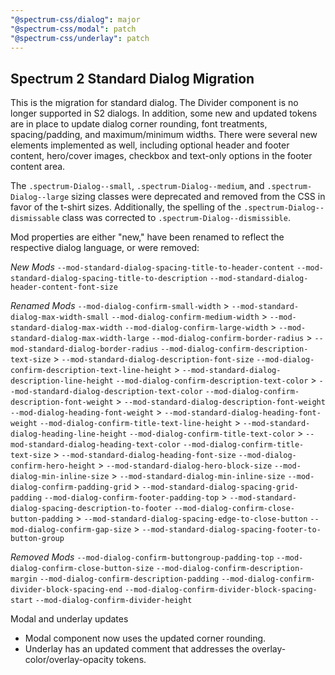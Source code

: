 ```yaml
---
"@spectrum-css/dialog": major
"@spectrum-css/modal": patch
"@spectrum-css/underlay": patch
---
```


## Spectrum 2 Standard Dialog Migration

This is the migration for standard dialog. The Divider component is no longer supported in S2 dialogs. In addition, some new and updated tokens are in place to update dialog corner rounding, font treatments, spacing/padding, and maximum/minimum widths. There were several new elements implemented as well, including optional header and footer content, hero/cover images, checkbox and text-only options in the footer content area.

The `.spectrum-Dialog--small`, `.spectrum-Dialog--medium`, and `.spectrum-Dialog--large` sizing classes were deprecated and removed from the CSS in favor of the t-shirt sizes. Additionally, the spelling of the `.spectrum-Dialog--dismissable` class was corrected to `.spectrum-Dialog--dismissible`.

Mod properties are either "new," have been renamed to reflect the respective dialog language, or were removed:

_New Mods_
`--mod-standard-dialog-spacing-title-to-header-content`
`--mod-standard-dialog-spacing-title-to-description`
`--mod-standard-dialog-header-content-font-size`

_Renamed Mods_
`--mod-dialog-confirm-small-width` > `--mod-standard-dialog-max-width-small`
`--mod-dialog-confirm-medium-width` > `--mod-standard-dialog-max-width`
`--mod-dialog-confirm-large-width` > `--mod-standard-dialog-max-width-large`
`--mod-dialog-confirm-border-radius` > `--mod-standard-dialog-border-radius`
`--mod-dialog-confirm-description-text-size` > `--mod-standard-dialog-description-font-size`
`--mod-dialog-confirm-description-text-line-height` > `--mod-standard-dialog-description-line-height`
`--mod-dialog-confirm-description-text-color` > `--mod-standard-dialog-description-text-color`
`--mod-dialog-confirm-description-font-weight` > `--mod-standard-dialog-description-font-weight`
`--mod-dialog-heading-font-weight` > `--mod-standard-dialog-heading-font-weight`
`--mod-dialog-confirm-title-text-line-height` > `--mod-standard-dialog-heading-line-height`
`--mod-dialog-confirm-title-text-color` > `--mod-standard-dialog-heading-text-color`
`--mod-dialog-confirm-title-text-size` > `--mod-standard-dialog-heading-font-size`
`--mod-dialog-confirm-hero-height` > `--mod-standard-dialog-hero-block-size`
`--mod-dialog-min-inline-size` > `--mod-standard-dialog-min-inline-size`
`--mod-dialog-confirm-padding-grid` > `--mod-standard-dialog-spacing-grid-padding`
`--mod-dialog-confirm-footer-padding-top` > `--mod-standard-dialog-spacing-description-to-footer`
`--mod-dialog-confirm-close-button-padding` > `--mod-standard-dialog-spacing-edge-to-close-button`
`--mod-dialog-confirm-gap-size` > `--mod-standard-dialog-spacing-footer-to-button-group`

_Removed Mods_
`--mod-dialog-confirm-buttongroup-padding-top`
`--mod-dialog-confirm-close-button-size`
`--mod-dialog-confirm-description-margin`
`--mod-dialog-confirm-description-padding`
`--mod-dialog-confirm-divider-block-spacing-end`
`--mod-dialog-confirm-divider-block-spacing-start`
`--mod-dialog-confirm-divider-height`

Modal and underlay updates

- Modal component now uses the updated corner rounding.
- Underlay has an updated comment that addresses the overlay-color/overlay-opacity tokens.

